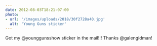 ```yaml
---
date: 2012-08-03T18:21-07:00
photo:
- url: '/images/uploads/2018/30f2728a40.jpg'
  alt: 'Young Guns sticker'
---
```

Got my @younggunsshow sticker in the mail!!! Thanks @galengidman!
